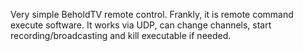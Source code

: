 Very simple BeholdTV remote control. Frankly, it is remote command execute software.
It works via UDP, can change channels, start recording/broadcasting and kill executable if needed.
